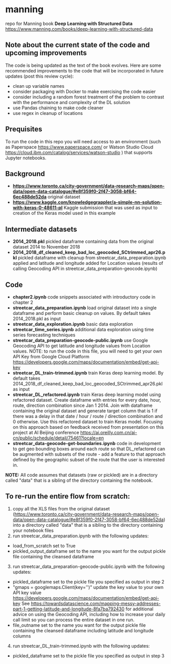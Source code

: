# manning
repo for Manning book **Deep Learning with Structured Data** https://www.manning.com/books/deep-learning-with-structured-data

## Note about  the current state of the code and upcoming improvements
The code is being updated as the text of the book evolves. Here are some recommended improvements to the code that will be incorporated in future updates (post this review cycle):
- clean up variable names
- consider packaging with Docker to make exercising the code easier
- consider including a random forest treatment of the problem to contrast with the performance and complexity of the DL solution
- use Pandas chaining to make code cleaner
- use regex in cleanup of locations

## Prequisites
To run the code in this repo you will need access to an environment (such as Paperspace https://www.paperspace.com/ or Watson Studio Cloud https://cloud.ibm.com/catalog/services/watson-studio ) that supports Jupyter notebooks.

## Background

- **https://www.toronto.ca/city-government/data-research-maps/open-data/open-data-catalogue/#e8f359f0-2f47-3058-bf64-6ec488de52da** original dataset
- **https://www.kaggle.com/knowledgegrappler/a-simple-nn-solution-with-keras-0-48611-pl** Kaggle submission that was used as input to creation of the Keras model used in this example

## Intermediate datasets
- **2014_2018.pkl** pickled dataframe containing data from the original dataset 2014 to November 2018
- **2014_2018_df_cleaned_keep_bad_loc_geocoded_SCtrimmed_apr26.pkl** pickled dataframe with cleanup from streetcar_data_preparation.ipynb applied and latitude and longitude added for Location values (results of calling Geocoding API in streetcar_data_preparation-geocode.ipynb)

## Code
- **chapter2.ipynb** code snippets associated with introductory code in chapter 2
- **streetcar_data_preparation.ipynb** load original dataset into a single dataframe and perform basic cleanup on values. By default takes 2014_2018.pkl as input
- **streetcar_data_exploration.ipynb** basic data exploration
- **streetcar_time_series.ipynb** additional data exploration using time series forecasting techniques
- **streetcar_data_preparation-geocode-public.ipynb** use Google Geocoding API to get latitude and longitude values from Location values. NOTE: to run the code in this file, you will need to get your own API Key from Google Cloud Platform https://developers.google.com/maps/documentation/embed/get-api-key
- **streetcar_DL_train-trimmed.ipynb** train Keras deep learning model. By default takes 2014_2018_df_cleaned_keep_bad_loc_geocoded_SCtrimmed_apr26.pkl as input
- **streetcar_DL_refactored.ipynb** train Keras deep learning model using refactored dataset. Create dataframe with entries for every date, hour, route, direction combination since Jan 1 2014. Join with dataframe containing the original dataset and generate target column that is 1 if there was a delay in that date / hour / route / direction combination and 0 otherwise. Use this refactored dataset to train Keras model. Focusing on this approach based on feedback received from presentation on this project at AI Beijing conference https://ai.oreilly.com.cn/ai-cn/public/schedule/detail/75461?locale=en
- **streetcar_data-geocode-get-boundaries.ipynb** code in development to get geo bounding boxes around each route so that DL_refactored can be augmented with subsets of the route - add a feature to that approach defined by the geographic subset of the route that the user is interested in.

**NOTE:** All code assumes that datasets (raw or pickled) are in a directory called "data" that is a sibling of the directory containing the notebook.  

## To re-run the entire flow from scratch:
1. copy all the XLS files from the original dataset (https://www.toronto.ca/city-government/data-research-maps/open-data/open-data-catalogue/#e8f359f0-2f47-3058-bf64-6ec488de52da) into a directory called "data" that is a sibling to the directory containing your notebook files
2. run streetcar_data_preparation.ipynb with the following updates: 
- load_from_scratch set to  True
- pickled_output_dataframe set to the name you want for the output pickle file containing the cleansed dataframe
3. run streetcar_data_preparation-geocode-public.ipynb with the following updates:
- pickled_dataframe set to the pickle file you specified as output in step 2
- "gmaps = googlemaps.Client(key='')" update the key value to your own API key value https://developers.google.com/maps/documentation/embed/get-api-key See https://towardsdatascience.com/mapping-messy-addresses-part-1-getting-latitude-and-longitude-8fa7ba792430 for additional advice on using the Geocoding API, including how to increase your daily call limit so you can process the entire dataset in one run.
- file_outname set to the name you want for the output pickle file containing the cleansed dataframe including latitude and longitude columns
4. run streetcar_DL_train-trimmed.ipynb with the following updates:
- pickled_dataframe set to the pickle file you specified as output in step 3
